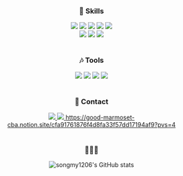 <div align="center">
  
### :musical_note: Skills
<img src="https://img.shields.io/badge/HTML5-E34F26?style=flat-square&logo=html5&logoColor=white">
<img src="https://img.shields.io/badge/CSS3-1572B6?style=flat-square&logo=css3&logoColor=white">
<img src="https://img.shields.io/badge/SASS-CC6699?style=flat-square&logo=sass&logoColor=white">
<img src="https://img.shields.io/badge/StyledComponents-DB7093?style=flat-square&logo=styledcomponents&logoColor=white">
<img src="https://img.shields.io/badge/Bootstrap-7952B3?style=flat-square&logo=bootstrap&logoColor=white">
<br/>
<img src="https://img.shields.io/badge/JavaScript-F7DF1E?style=flat-square&logo=javascript&logoColor=black">
<img src="https://img.shields.io/badge/React-61DAFB?style=flat-square&logo=react&logoColor=black">
<img src="https://img.shields.io/badge/Github-181717?style=flat-square&logo=github&logoColor=white">
<br/>
<br/>

### :notes: Tools
<img src="https://img.shields.io/badge/AdobePhotoshop-31A8FF?style=flat-square&logo=adobephotoshop&logoColor=white">
<img src="https://img.shields.io/badge/AdobeIllustrator-FF9A00?style=flat-square&logo=adobeillustrator&logoColor=white">
<img src="https://img.shields.io/badge/Figma-F24E1E?style=flat-square&logo=figma&logoColor=white">
<img src="https://img.shields.io/badge/WordPress-21759B?style=flat-square&logo=wordpress&logoColor=white">
<br/>
<br/>

### :crystal_ball: Contact
<a href="http://mail.google.com/mail/?view=cm&amp;fs=1&amp;to=songmy1206@gmail.com" target="_blank"><img src="https://img.shields.io/badge/songmy1206@gmail.com-EA4335?style=flat-square&logo=gmail&logoColor=white">
<a href="#" target="_blank"><img src="https://img.shields.io/badge/Notion-000000?style=flat-square&logo=notion&logoColor=white">
https://good-marmoset-cba.notion.site/cfa91761876f4d8fa33f57dd17194af9?pvs=4
<br/>
<br/>

### :purple_heart::purple_heart::purple_heart:
![songmy1206's GitHub stats](https://github-readme-stats.vercel.app/api?username=songmy1206&theme=buefy&hide=contribs,issues)
</div>

